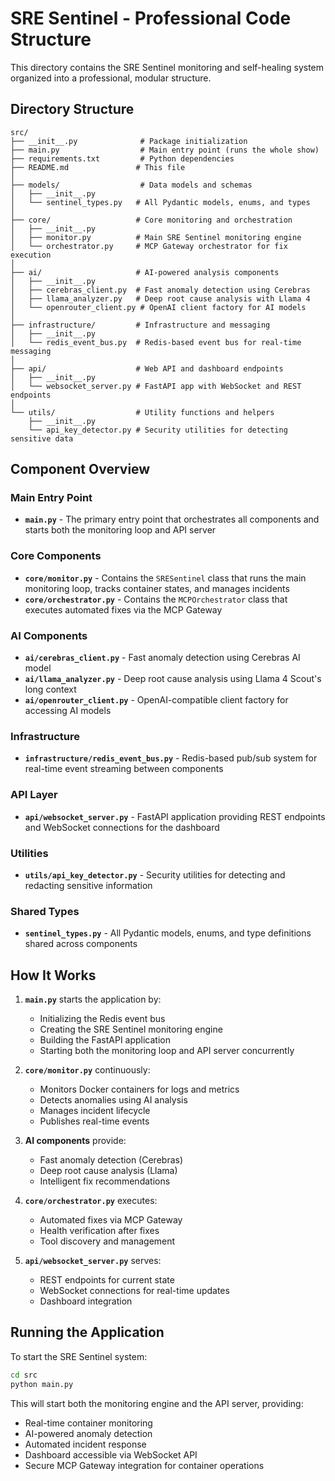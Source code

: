 # SRE Sentinel - Professional Code Structure

This directory contains the SRE Sentinel monitoring and self-healing system organized into a professional, modular structure.

## Directory Structure

```
src/
├── __init__.py              # Package initialization
├── main.py                  # Main entry point (runs the whole show)
├── requirements.txt         # Python dependencies
├── README.md               # This file
│
├── models/                  # Data models and schemas
│   ├── __init__.py
│   └── sentinel_types.py   # All Pydantic models, enums, and types
│
├── core/                   # Core monitoring and orchestration
│   ├── __init__.py
│   ├── monitor.py          # Main SRE Sentinel monitoring engine
│   └── orchestrator.py     # MCP Gateway orchestrator for fix execution
│
├── ai/                     # AI-powered analysis components
│   ├── __init__.py
│   ├── cerebras_client.py  # Fast anomaly detection using Cerebras
│   ├── llama_analyzer.py   # Deep root cause analysis with Llama 4
│   └── openrouter_client.py # OpenAI client factory for AI models
│
├── infrastructure/         # Infrastructure and messaging
│   ├── __init__.py
│   └── redis_event_bus.py  # Redis-based event bus for real-time messaging
│
├── api/                    # Web API and dashboard endpoints
│   ├── __init__.py
│   └── websocket_server.py # FastAPI app with WebSocket and REST endpoints
│
└── utils/                  # Utility functions and helpers
    ├── __init__.py
    └── api_key_detector.py # Security utilities for detecting sensitive data
```

## Component Overview

### Main Entry Point

- **`main.py`** - The primary entry point that orchestrates all components and starts both the monitoring loop and API server

### Core Components

- **`core/monitor.py`** - Contains the `SRESentinel` class that runs the main monitoring loop, tracks container states, and manages incidents
- **`core/orchestrator.py`** - Contains the `MCPOrchestrator` class that executes automated fixes via the MCP Gateway

### AI Components

- **`ai/cerebras_client.py`** - Fast anomaly detection using Cerebras AI model
- **`ai/llama_analyzer.py`** - Deep root cause analysis using Llama 4 Scout's long context
- **`ai/openrouter_client.py`** - OpenAI-compatible client factory for accessing AI models

### Infrastructure

- **`infrastructure/redis_event_bus.py`** - Redis-based pub/sub system for real-time event streaming between components

### API Layer

- **`api/websocket_server.py`** - FastAPI application providing REST endpoints and WebSocket connections for the dashboard

### Utilities

- **`utils/api_key_detector.py`** - Security utilities for detecting and redacting sensitive information

### Shared Types

- **`sentinel_types.py`** - All Pydantic models, enums, and type definitions shared across components

## How It Works

1. **`main.py`** starts the application by:

   - Initializing the Redis event bus
   - Creating the SRE Sentinel monitoring engine
   - Building the FastAPI application
   - Starting both the monitoring loop and API server concurrently

2. **`core/monitor.py`** continuously:

   - Monitors Docker containers for logs and metrics
   - Detects anomalies using AI analysis
   - Manages incident lifecycle
   - Publishes real-time events

3. **AI components** provide:

   - Fast anomaly detection (Cerebras)
   - Deep root cause analysis (Llama)
   - Intelligent fix recommendations

4. **`core/orchestrator.py`** executes:

   - Automated fixes via MCP Gateway
   - Health verification after fixes
   - Tool discovery and management

5. **`api/websocket_server.py`** serves:
   - REST endpoints for current state
   - WebSocket connections for real-time updates
   - Dashboard integration

## Running the Application

To start the SRE Sentinel system:

```bash
cd src
python main.py
```

This will start both the monitoring engine and the API server, providing:

- Real-time container monitoring
- AI-powered anomaly detection
- Automated incident response
- Dashboard accessible via WebSocket API
- Secure MCP Gateway integration for container operations
